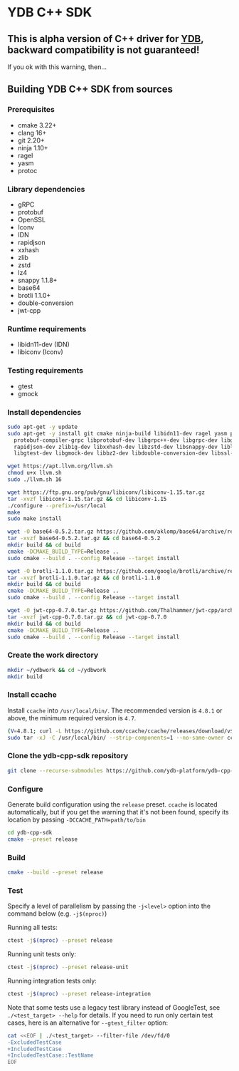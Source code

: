 # YDB C++ SDK
## This is alpha version of C++ driver for [YDB](https://github.com/ydb-platform/ydb), backward compatibility is not guaranteed!

If you ok with this warning, then...

## Building YDB C++ SDK from sources

### Prerequisites

- cmake 3.22+
- clang 16+
- git 2.20+
- ninja 1.10+
- ragel
- yasm
- protoc

### Library dependencies

- gRPC
- protobuf
- OpenSSL
- Iconv
- IDN
- rapidjson
- xxhash
- zlib
- zstd
- lz4
- snappy 1.1.8+
- base64
- brotli 1.1.0+
- double-conversion
- jwt-cpp

### Runtime requirements

- libidn11-dev (IDN)
- libiconv (Iconv)

### Testing requirements

- gtest
- gmock

### Install dependencies

```bash
sudo apt-get -y update
sudo apt-get -y install git cmake ninja-build libidn11-dev ragel yasm protobuf-compiler \
  protobuf-compiler-grpc libprotobuf-dev libgrpc++-dev libgrpc-dev libgrpc++1 libgrpc10 \
  rapidjson-dev zlib1g-dev libxxhash-dev libzstd-dev libsnappy-dev liblz4-dev \
  libgtest-dev libgmock-dev libbz2-dev libdouble-conversion-dev libssl-dev

wget https://apt.llvm.org/llvm.sh
chmod u+x llvm.sh
sudo ./llvm.sh 16

wget https://ftp.gnu.org/pub/gnu/libiconv/libiconv-1.15.tar.gz
tar -xvzf libiconv-1.15.tar.gz && cd libiconv-1.15
./configure --prefix=/usr/local
make
sudo make install

wget -O base64-0.5.2.tar.gz https://github.com/aklomp/base64/archive/refs/tags/v0.5.2.tar.gz
tar -xvzf base64-0.5.2.tar.gz && cd base64-0.5.2
mkdir build && cd build
cmake -DCMAKE_BUILD_TYPE=Release ..
sudo cmake --build . --config Release --target install

wget -O brotli-1.1.0.tar.gz https://github.com/google/brotli/archive/refs/tags/v1.1.0.tar.gz
tar -xvzf brotli-1.1.0.tar.gz && cd brotli-1.1.0
mkdir build && cd build
cmake -DCMAKE_BUILD_TYPE=Release ..
sudo cmake --build . --config Release --target install

wget -O jwt-cpp-0.7.0.tar.gz https://github.com/Thalhammer/jwt-cpp/archive/refs/tags/v0.7.0.tar.gz
tar -xvzf jwt-cpp-0.7.0.tar.gz && cd jwt-cpp-0.7.0
mkdir build && cd build
cmake -DCMAKE_BUILD_TYPE=Release ..
sudo cmake --build . --config Release --target install
```

### Create the work directory

```bash
mkdir ~/ydbwork && cd ~/ydbwork
mkdir build
```

### Install ccache

Install `ccache` into `/usr/local/bin/`. The recommended version is `4.8.1` or above, the minimum required version is `4.7`.

```bash
(V=4.8.1; curl -L https://github.com/ccache/ccache/releases/download/v${V}/ccache-${V}-linux-x86_64.tar.xz | \
sudo tar -xJ -C /usr/local/bin/ --strip-components=1 --no-same-owner ccache-${V}-linux-x86_64/ccache)
```

### Clone the ydb-cpp-sdk repository

```bash
git clone --recurse-submodules https://github.com/ydb-platform/ydb-cpp-sdk.git
```

### Configure

Generate build configuration using the `release` preset. `ccache` is located automatically, but if you get the warning that it's not been found, specify its location by passing `-DCCACHE_PATH=path/to/bin`

```bash
cd ydb-cpp-sdk
cmake --preset release
```

### Build

```bash
cmake --build --preset release
```

### Test

Specify a level of parallelism by passing the `-j<level>` option into the command below (e.g. `-j$(nproc)`)

Running all tests:

```bash
ctest -j$(nproc) --preset release
```

Running unit tests only:

```bash
ctest -j$(nproc) --preset release-unit
```

Running integration tests only:

```bash
ctest -j$(nproc) --preset release-integration
```

Note that some tests use a legacy test library instead of GoogleTest, see `./<test_target> --help` for details. If you need to run only certain test cases, here is an alternative for `--gtest_filter` option:

```bash
cat <<EOF | ./<test_target> --filter-file /dev/fd/0
-ExcludedTestCase
+IncludedTestCase
+IncludedTestCase::TestName
EOF
```
